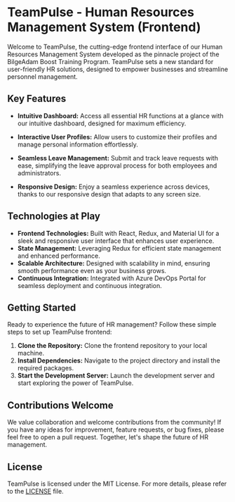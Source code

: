 # TeamPulse - Human Resources Management System (Frontend)

Welcome to TeamPulse, the cutting-edge frontend interface of our Human Resources Management System developed as the pinnacle project of the BilgeAdam Boost Training Program. TeamPulse sets a new standard for user-friendly HR solutions, designed to empower businesses and streamline personnel management.

## Key Features
- **Intuitive Dashboard:** Access all essential HR functions at a glance with our intuitive dashboard, designed for maximum efficiency.

- **Interactive User Profiles:** Allow users to customize their profiles and manage personal information effortlessly.

- **Seamless Leave Management:** Submit and track leave requests with ease, simplifying the leave approval process for both employees and administrators.

- **Responsive Design:** Enjoy a seamless experience across devices, thanks to our responsive design that adapts to any screen size.

## Technologies at Play

- **Frontend Technologies:** Built with React, Redux, and Material UI for a sleek and responsive user interface that enhances user experience.
- **State Management:** Leveraging Redux for efficient state management and enhanced performance.
- **Scalable Architecture:** Designed with scalability in mind, ensuring smooth performance even as your business grows.
- **Continuous Integration:** Integrated with Azure DevOps Portal for seamless deployment and continuous integration.

## Getting Started

Ready to experience the future of HR management? Follow these simple steps to set up TeamPulse frontend:
  
1. **Clone the Repository:** Clone the frontend repository to your local machine.
2. **Install Dependencies:** Navigate to the project directory and install the required packages.
3. **Start the Development Server:** Launch the development server and start exploring the power of TeamPulse.

## Contributions Welcome

We value collaboration and welcome contributions from the community! If you have any ideas for improvement, feature requests, or bug fixes, please feel free to open a pull request. Together, let's shape the future of HR management.

## License

TeamPulse is licensed under the MIT License. For more details, please refer to the [LICENSE](link) file.
